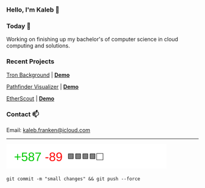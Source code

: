 ### Hello, I'm Kaleb 👋

### Today  📅

Working on finishing up my bachelor's of computer science in cloud computing and solutions.


### Recent Projects

[Tron Background](https://github.com/mbKaleb/tron-grid-deployment) | [**Demo**](https://tron-grid-deployment.vercel.app)

[Pathfinder Visualizer](https://github.com/Skywrithin/pathfinder-visualizer) | [**Demo**](https://pathfinder-visualizer-kaleb.herokuapp.com)

[EtherScout](https://github.com/Skywrithin/EtherScout) | [**Demo**](https://www.youtube.com/watch)

### Contact 📫

Email: kaleb.franken@icloud.com  

---

<a><img src="./goodmeme.svg"/></a>

`git commit -m "small changes" && git push --force`  
